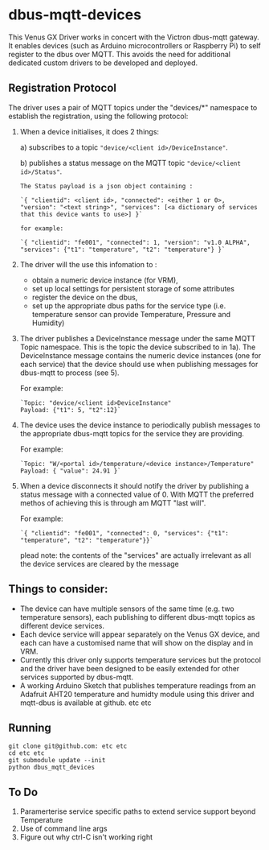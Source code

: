# dbus-mqtt-devices

This Venus GX Driver works in concert with the Victron dbus-mqtt gateway. It 
enables devices (such as Arduino microcontrollers or Raspberry Pi) to self 
register to the dbus over MQTT. This avoids the need for additional dedicated 
custom drivers to be developed and deployed.

## Registration Protocol
The driver uses a pair of MQTT topics under the "devices/*" namespace to establish the 
registration, using the following protocol:

1)  When a device initialises, it does 2 things:

    a) subscribes to a topic `"device/<client id>/DeviceInstance"`.

	b) publishes a status message on the MQTT topic `"device/<client id>/Status"`. 
		
        The Status payload is a json object containing :
    	
        `{ "clientid": <client id>, "connected": <either 1 or 0>, "version": "<text string>", "services": [<a dictionary of services that this device wants to use>] }`
   	
        for example:
		
        `{ "clientid": "fe001", "connected": 1, "version": "v1.0 ALPHA", "services": {"t1": "temperature", "t2": "temperature"} }`

2)	The driver will the use this infomation to :
    - obtain a numeric device instance (for VRM), 
    - set up local settings for persistent storage of some attributes
    - register the device on the dbus, 
    - set up the appropriate dbus paths for the service type (i.e. temperature sensor can provide Temperature, Pressure and Humidity)
    

3)	The driver publishes a DeviceInstance message under the same MQTT Topic
	namespace. This is the topic the device subscribed to in 1a). The 
	DeviceInstance message contains the numeric device instances (one for each 
	service) that the device should use when publishing messages for dbus-mqtt
	to process (see 5). 
    
    For example:

		`Topic: "device/<client id>DeviceInstance"
		Payload: {"t1": 5, "t2":12}`


4)	The device uses the device instance to periodically publish messages to the 
	appropriate dbus-mqtt topics for the service they are providing. 
	
    For example:
	
    	`Topic: "W/<portal id>/temperature/<device instance>/Temperature"
		Payload: { "value": 24.91 }`


5) 	When a device disconnects it should notify the driver by publishing a 
	status message with a connected value of 0. With MQTT the preferred
	methos of achieving this is through am MQTT "last will". 
    
    For example:

		`{ "clientid": "fe001", "connected": 0, "services": {"t1": "temperature", "t2": "temperature"}}`
	
    
    plead note: the contents of the "services" are actually irrelevant as all 
	the device services are cleared by the message


## Things to consider:

- 	The device can have multiple sensors of the same time (e.g. two 
	temperature sensors), each publishing to different dbus-mqtt topics as 
	different device services.
- 	Each device service will appear separately on the Venus GX device, and 
	each can have a customised name that will show on the display and in 
	VRM.
- 	Currently this driver only supports temperature services but the 
	protocol and the driver have been designed to be easily extended for 
	other services supported by dbus-mqtt.
-   A working Arduino Sketch that publishes temperature readings from an 
    Adafruit AHT20 temperature and humidty module using this driver and 
    mqtt-dbus is available at github. etc etc
	
## Running

    git clone git@github.com: etc etc
    cd etc etc
    git submodule update --init
    python dbus_mqtt_devices

## To Do
1) Paramerterise service specific paths to extend service support beyond Temperature
2) Use of command line args
3) Figure out why ctrl-C isn't working right

